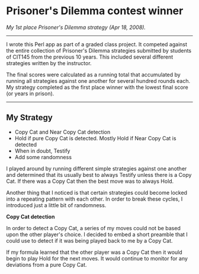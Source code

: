 # Prisoner's Dilemma contest winner
*My 1st place Prisoner's Dilemma strategy (Apr 18, 2008).*

----------

I wrote this Perl app as part of a graded class project. It competed against the entire collection of Prisoner's Dilemma strategies submitted by students of CIT145 from the previous 10 years. This included several different strategies written by the instructor.

The final scores were calculated as a running total that accumulated by running all strategies against one another for several hundred rounds each. My strategy completed as the first place winner with the lowest final score (or years in prison).

----------

**My Strategy**
--------------------

 - Copy Cat and Near Copy Cat detection
 - Hold if pure Copy Cat is detected. Mostly Hold if Near Copy Cat is detected
 - When in doubt, Testify
 - Add some randomness

I played around by running different simple strategies against one another and determined that its usually best to always Testify unless there is a Copy Cat. If there was a Copy Cat then the best move was to always Hold.

Another thing that I noticed is that certain strategies could become locked into a repeating pattern with each other. In order to break these cycles, I introduced just a little bit of randomness.

**Copy Cat detection**

In order to detect a Copy Cat, a series of my moves could not be based upon the other player's choice. I decided to embed a short preamble that I could use to detect if it was being played back to me by a Copy Cat.

If my formula learned that the other player was a Copy Cat then it would begin to play Hold for the next moves. It would continue to monitor for any deviations from a pure Copy Cat.
